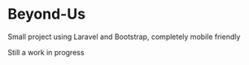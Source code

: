 # Beyond-Us
Small project using Laravel and Bootstrap, completely mobile friendly

Still a work in progress
